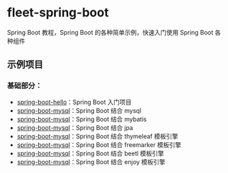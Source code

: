 # fleet-spring-boot

Spring Boot 教程，Spring Boot 的各种简单示例，快速入门使用 Spring Boot 各种组件

## 示例项目

### 基础部分：

- [spring-boot-hello](https://github.com/AprilHan1992/fleet-spring-boot/tree/master/spring-boot-hello)：Spring Boot 入门项目
- [spring-boot-mysql](https://github.com/AprilHan1992/fleet-spring-boot/tree/master/spring-boot-mysql)：Spring Boot 结合 mysql
- [spring-boot-mysql](https://github.com/AprilHan1992/fleet-spring-boot/tree/master/spring-boot-mybatis)：Spring Boot 结合 mybatis
- [spring-boot-mysql](https://github.com/AprilHan1992/fleet-spring-boot/tree/master/spring-boot-jpa)：Spring Boot 结合 jpa
- [spring-boot-mysql](https://github.com/AprilHan1992/fleet-spring-boot/tree/master/spring-boot-thymeleaf)：Spring Boot 结合 thymeleaf 模板引擎
- [spring-boot-mysql](https://github.com/AprilHan1992/fleet-spring-boot/tree/master/spring-boot-freemarker)：Spring Boot 结合 freemarker 模板引擎
- [spring-boot-mysql](https://github.com/AprilHan1992/fleet-spring-boot/tree/master/spring-boot-beetl)：Spring Boot 结合 beetl 模板引擎
- [spring-boot-mysql](https://github.com/AprilHan1992/fleet-spring-boot/tree/master/spring-boot-enjoy)：Spring Boot 结合 enjoy 模板引擎